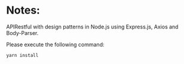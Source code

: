 # Notes:

APIRestful with design patterns in Node.js using Express.js, Axios and Body-Parser.

Please execute the following command:

```
yarn install
```